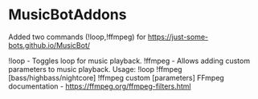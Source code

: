 # MusicBotAddons
Added two commands (!loop,!ffmpeg) for https://just-some-bots.github.io/MusicBot/

!loop - Toggles loop for music playback.
!ffmpeg - Allows adding custom parameters to music playback.
Usage:
!loop
!ffmpeg [bass/highbass/nightcore]
!ffmpeg custom [parameters]
FFmpeg documentation - https://ffmpeg.org/ffmpeg-filters.html
